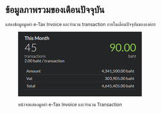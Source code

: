 # ข้อมูลภาพรวมของเดือนปัจจุบัน

แสดงข้อมูลมูลค่า e-Tax Invoice และจำนวน transaction ภายในเดือนปัจจุบันขององค์กร

<figure><img src="../../.gitbook/assets/image (183).png" alt=""><figcaption><p>หน้าจอแสดงมูลค่า e-Tax Invoice และจำนวน Transaction</p></figcaption></figure>
